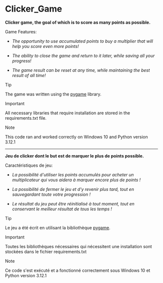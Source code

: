 # Clicker_Game

**Clicker game, the goal of which is to score as many points as possible.**

Game Features:

* _The opportunity to use accumulated points to buy a multiplier that will help you score even more points!_

* _The ability to close the game and return to it later, while saving all your progress!_

* _The game result can be reset at any time, while maintaining the best result of all time!_

> [!TIP]
> The game was written using the [pygame](https://pypi.org/project/pygame/) library.

> [!IMPORTANT]
> All necessary libraries that require installation are stored in the requirements.txt file.

> [!NOTE]
> This code ran and worked correctly on Windows 10 and Python version 3.12.1

---------------

**Jeu de clicker dont le but est de marquer le plus de points possible.**

Caractéristiques de jeu:

* _La possibilité d'utiliser les points accumulés pour acheter un multiplicateur qui vous aidera à marquer encore plus de points !_

* _La possibilité de fermer le jeu et d'y revenir plus tard, tout en sauvegardant toute votre progression !_

* _Le résultat du jeu peut être réinitialisé à tout moment, tout en conservant le meilleur résultat de tous les temps !_

> [!TIP]
> Le jeu a été écrit en utilisant la bibliothèque [pygame](https://pypi.org/project/pygame/).

> [!IMPORTANT]
> Toutes les bibliothèques nécessaires qui nécessitent une installation sont stockées dans le fichier requirements.txt

> [!NOTE]
> Ce code s'est exécuté et a fonctionné correctement sous Windows 10 et Python version 3.12.1